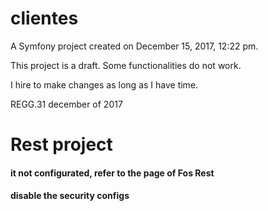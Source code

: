clientes
========

A Symfony project created on December 15, 2017, 12:22 pm.


This project is a draft. Some functionalities do not work.

 I hire  to make changes as long as I have time.
 
 
 
 REGG.31 december of 2017
 
 
 Rest project
 ============
 
 #### it not configurated, refer to the page of Fos Rest
 
 #### disable the security configs

